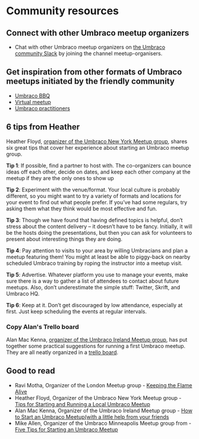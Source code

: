 # Community resources

## Connect with other Umbraco meetup organizers
- Chat with other Umbraco meetup organizers on [the Umbraco community Slack](http://umbracians.chat/) by joining the channel meetup-organisers. 

## Get inspiration from other formats of Umbraco meetups initiated by the friendly community
- [Umbraco BBQ](https://umbracobbq.com/) 
- [Virtual meetup](https://twitter.com/umbracovirtual?lang=bg)
- [Umbraco practitioners](https://twitter.com/UPractitioners) 

## 6 tips from Heather 

Heather Floyd, [organizer of the Umbraco New York Meetup group](https://www.meetup.com/The-New-York-Umbraco-Meetup/), shares six great tips that cover her experience about starting an Umbraco meetup group. 


**Tip 1**: If possible, find a partner to host with. The co-organizers can bounce ideas off each other, decide on dates, and keep each other company at the meetup if they are the only ones to show up

**Tip 2**: Experiment with the venue/format. Your local culture is probably different, so you might want to try a variety of formats and locations for your event to find out what people prefer. If you’ve had some regulars, try asking them what they think would be most effective and fun.

**Tip 3**: Though we have found that having defined topics is helpful, don’t stress about the content delivery – it doesn’t have to be fancy. Initially, it will be the hosts doing the presentations, but then you can ask for volunteers to present about interesting things they are doing.

**Tip 4**: Pay attention to visits to your area by willing Umbracians and plan a meetup featuring them! You might at least be able to piggy-back on nearby scheduled Umbraco training by roping the instructor into a meetup visit.

**Tip 5**: Advertise. Whatever platform you use to manage your events, make sure there is a way to gather a list of attendees to contact about future meetups. Also, don’t underestimate the simple stuff: Twitter, Skrift, and Umbraco HQ.

**Tip 6**: Keep at it. Don’t get discouraged by low attendance, especially at first. Just keep scheduling the events at regular intervals.

### Copy Alan's Trello board 

Alan Mac Kenna, [organizer of the Umbraco Ireland Meetup group](https://www.meetup.com/Umbraco-Ireland-Meetup/), has put together some practical suggestions for running a first Umbraco meetup. They are all neatly organized in a [trello board](https://trello.com/b/C5PF88CD).  


## Good to read

- Ravi Motha, Organizer of the London Meetup group - [Keeping the Flame Alive](https://skrift.io/articles/archive/keeping-the-flame-alive/)
- Heather Floyd, Organizer of the Umbraco New York Meetup group - [Tips for Starting and Running a Local Umbraco Meetup](https://skrift.io/articles/archive/tips-for-starting-and-running-a-local-umbraco-meetup/)
- Alan Mac Kenna, Organizer of the Umbraco Ireland Meetup group - [How to Start an Umbraco Meetup(with a little help from your friends](https://www.serveit.com/how-to-start-an-umbraco-meetup/)
- Mike Allen, Organizer of the Umbraco Minneapolis Meetup group from - [Five Tips for Starting an Umbraco Meetup](https://skrift.io/articles/archive/five-tips-for-starting-an-umbraco-meetup/)

